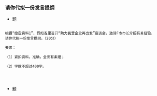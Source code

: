 
### 请你代拟一份发言提纲


- 题

```

根据“给定资料1”，假如省里召开“助力民营企业再出发”座谈会，邀请F市市长介绍有关经验，请你代拟一份发言提纲。（20分）

要求：

（1）紧扣资料，准确，全面有条理；

（2）字数不超过400字。




```
- 题

```

```
